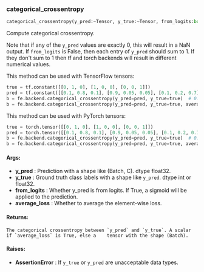 

### categorical_crossentropy
```python
categorical_crossentropy(y_pred:~Tensor, y_true:~Tensor, from_logits:bool=False, average_loss:bool=True) -> ~Tensor
```
Compute categorical crossentropy.

Note that if any of the `y_pred` values are exactly 0, this will result in a NaN output. If `from_logits` is
False, then each entry of `y_pred` should sum to 1. If they don't sum to 1 then tf and torch backends will
result in different numerical values.

This method can be used with TensorFlow tensors:
```python
true = tf.constant([[0, 1, 0], [1, 0, 0], [0, 0, 1]])
pred = tf.constant([[0.1, 0.8, 0.1], [0.9, 0.05, 0.05], [0.1, 0.2, 0.7]])
b = fe.backend.categorical_crossentropy(y_pred=pred, y_true=true)  # 0.228
b = fe.backend.categorical_crossentropy(y_pred=pred, y_true=true, average_loss=False)  # [0.223, 0.105, 0.356]
```

This method can be used with PyTorch tensors:
```python
true = torch.tensor([[0, 1, 0], [1, 0, 0], [0, 0, 1]])
pred = torch.tensor([[0.1, 0.8, 0.1], [0.9, 0.05, 0.05], [0.1, 0.2, 0.7]])
b = fe.backend.categorical_crossentropy(y_pred=pred, y_true=true)  # 0.228
b = fe.backend.categorical_crossentropy(y_pred=pred, y_true=true, average_loss=False)  # [0.223, 0.105, 0.356]
```


#### Args:

* **y_pred** :  Prediction with a shape like (Batch, C). dtype float32.
* **y_true** :  Ground truth class labels with a shape like `y_pred`. dtype int or float32.
* **from_logits** :  Whether y_pred is from logits. If True, a sigmoid will be applied to the prediction.
* **average_loss** :  Whether to average the element-wise loss.

#### Returns:
    The categorical crossentropy between `y_pred` and `y_true`. A scalar if `average_loss` is True, else a    tensor with the shape (Batch).

#### Raises:

* **AssertionError** :  If `y_true` or `y_pred` are unacceptable data types.